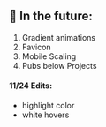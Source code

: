 ## 🔮 In the future: 
1) Gradient animations
2) Favicon
3) Mobile Scaling 
4) Pubs below Projects

#### 11/24 Edits:
- highlight color
- white hovers
